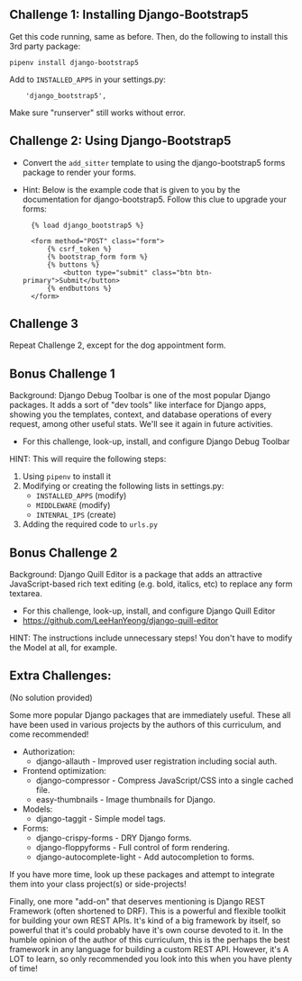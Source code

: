 Challenge 1: Installing Django-Bootstrap5
-------------------

Get this code running, same as before. Then, do the following to install this
3rd party package:

    pipenv install django-bootstrap5

Add to `INSTALLED_APPS` in your settings.py:

        'django_bootstrap5',

Make sure "runserver" still works without error.



Challenge 2: Using Django-Bootstrap5
-------------------

- Convert the `add_sitter` template to using the django-bootstrap5 forms
  package to render your forms.

- Hint: Below is the example code that is given to you by the documentation for
  django-bootstrap5. Follow this clue to upgrade your forms:


        {% load django_bootstrap5 %}

        <form method="POST" class="form">
            {% csrf_token %}
            {% bootstrap_form form %}
            {% buttons %}
                <button type="submit" class="btn btn-primary">Submit</button>
            {% endbuttons %}
        </form>



Challenge 3
-------------------

Repeat Challenge 2, except for the dog appointment form.



Bonus Challenge 1
-------------------

Background: Django Debug Toolbar is one of the most popular Django packages. It
adds a sort of "dev tools" like interface for Django apps, showing you the
templates, context, and database operations of every request, among other
useful stats. We'll see it again in future activities.

- For this challenge, look-up, install, and configure Django Debug Toolbar

HINT: This will require the following steps:

1. Using `pipenv` to install it
2. Modifying or creating the following lists in settings.py:
    - `INSTALLED_APPS` (modify)
    - `MIDDLEWARE` (modify)
    - `INTENRAL_IPS` (create)
3. Adding the required code to `urls.py`



Bonus Challenge 2
-------------------

Background: Django Quill Editor is a package that adds an attractive
JavaScript-based rich text editing (e.g.  bold, italics, etc) to replace any
form textarea.

- For this challenge, look-up, install, and configure Django Quill Editor
- <https://github.com/LeeHanYeong/django-quill-editor>

HINT: The instructions include unnecessary steps! You don't have to modify the
Model at all, for example.

Extra Challenges:
-------------------

(No solution provided)

Some more popular Django packages that are immediately useful. These all have
been used in various projects by the authors of this curriculum, and come
recommended!

- Authorization:
    - django-allauth - Improved user registration including social auth.
- Frontend optimization:
    - django-compressor - Compress JavaScript/CSS into a single cached file.
    - easy-thumbnails - Image thumbnails for Django.
- Models:
    - django-taggit - Simple model tags.
- Forms:
    - django-crispy-forms - DRY Django forms.
    - django-floppyforms - Full control of form rendering.
    - django-autocomplete-light - Add autocompletion to forms.

If you have more time, look up these packages and attempt to integrate them
into your class project(s) or side-projects!

Finally, one more "add-on" that deserves mentioning is Django REST Framework
(often shortened to DRF). This is a powerful and flexible toolkit for building
your own REST APIs. It's kind of a big framework by itself, so powerful that
it's could probably have it's own course devoted to it. In the humble opinion
of the author of this curriculum, this is the perhaps the best framework in any
language for building a custom REST API. However, it's A LOT to learn, so only
recommended you look into this when you have plenty of time!

